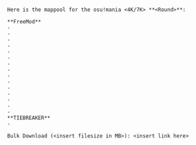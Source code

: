 ```@<insert needed mention here> 

Here is the mappool for the osu!mania <4K/7K> **<Round>**:

**FreeMod**
-
-
-
-
-
-
-
-
-
-
-
-
-
-
-
**TIEBREAKER**
-

Bulk Download (<insert filesize in MB>): <insert link here>
